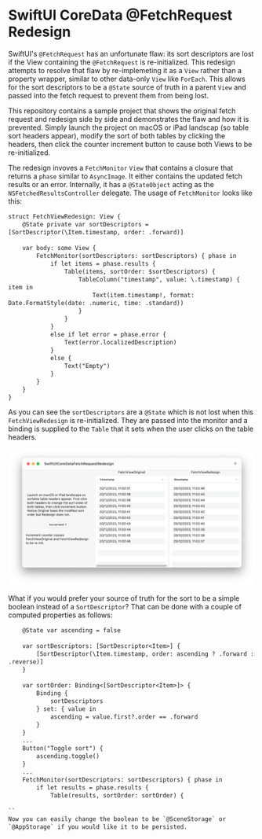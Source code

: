 # SwiftUI CoreData @FetchRequest Redesign

SwiftUI's `@FetchRequest` has an unfortunate flaw: its sort descriptors are lost if the View containing the `@FetchRequest` is re-initialized. This redesign attempts to resolve that flaw by re-implemeting it as a `View` rather than a property wrapper, similar to other data-only `View` like `ForEach`. This allows for the sort descriptors to be a `@State` source of truth in a parent `View` and passed into the fetch request to prevent them from being lost.

This repository contains a sample project that shows the original fetch request and redesign side by side and demonstrates the flaw and how it is prevented. Simply launch the project on macOS or iPad landscap (so table sort headers appear), modify the sort of both tables by clicking the headers, then click the counter increment button to cause both Views to be re-initialized.

The redesign invoves a `FetchMonitor` `View` that contains a closure that returns a `phase` similar to `AsyncImage`. It either contains the updated fetch results or an error. Internally, it has a `@StateObject` acting as the `NSFetchedResultsController` delegate. The usage of `FetchMonitor` looks like this:
```
struct FetchViewRedesign: View {
    @State private var sortDescriptors = [SortDescriptor(\Item.timestamp, order: .forward)]
    
    var body: some View {
        FetchMonitor(sortDescriptors: sortDescriptors) { phase in
            if let items = phase.results {
                Table(items, sortOrder: $sortDescriptors) {
                    TableColumn("timestamp", value: \.timestamp) { item in
                        Text(item.timestamp!, format: Date.FormatStyle(date: .numeric, time: .standard))
                    }
                }
            }
            else if let error = phase.error {
                Text(error.localizedDescription)
            }
            else {
                Text("Empty")
            }
        }
    }
}
```
As you can see the `sortDescriptors` are a `@State` which is not lost when this `FetchViewRedesign` is re-initialized. They are passed into the monitor and a binding is supplied to the `Table` that it sets when the user clicks on the table headers.

![Screenshot](/Screenshots/Screenshot%202023-12-20%20at%2011.17.09.png)

What if you would prefer your source of truth for the sort to be a simple boolean instead of a `SortDescriptor`? That can be done with a couple of computed properties as follows:

```
    @State var ascending = false

    var sortDescriptors: [SortDescriptor<Item>] {
        [SortDescriptor(\Item.timestamp, order: ascending ? .forward : .reverse)]
    }
    
    var sortOrder: Binding<[SortDescriptor<Item>]> {
        Binding {
            sortDescriptors
        } set: { value in
            ascending = value.first?.order == .forward
        }
    }
	...
    Button("Toggle sort") {
        ascending.toggle()
    }
	...
	FetchMonitor(sortDescriptors: sortDescriptors) { phase in
        if let results = phase.results {
            Table(results, sortOrder: sortOrder) {

``
Now you can easily change the boolean to be `@SceneStorage` or `@AppStorage` if you would like it to be persisted.
